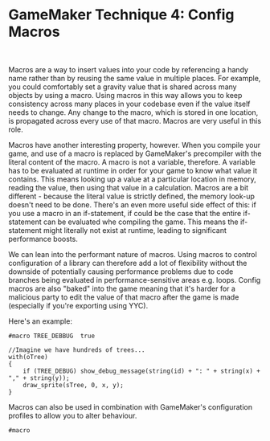 # GameMaker Technique 4: Config Macros

&nbsp;

Macros are a way to insert values into your code by referencing a handy name rather than by reusing the same value in multiple places. For example, you could comfortably set a gravity value that is shared across many objects by using a macro. Using macros in this way allows you to keep consistency across many places in your codebase even if the value itself needs to change. Any change to the macro, which is stored in one location, is propagated across every use of that macro. Macros are very useful in this role.

Macros have another interesting property, however. When you compile your game, and use of a macro is replaced by GameMaker's precompiler with the literal content of the macro. A macro is not a variable, therefore. A variable has to be evaluated at runtime in order for your game to know what value it contains. This means looking up a value at a particular location in memory, reading the value, then using that value in a calculation. Macros are a bit different - because the literal value is strictly defined, the memory look-up doesn't need to be done. There's an even more useful side effect of this: if you use a macro in an if-statement, if could be the case that the entire if-statement can be evaluated whe compiling the game. This means the if-statement might literally not exist at runtime, leading to significant performance boosts.

We can lean into the performant nature of macros. Using macros to control configuration of a library can therefore add a lot of flexibility without the downside of potentially causing performance problems due to code branches being evaluated in performance-sensitive areas e.g. loops. Config macros are also "baked" into the game meaning that it's harder for a malicious party to edit the value of that macro after the game is made (especially if you're exporting using YYC).

Here's an example:

```gml
#macro TREE_DEBBUG  true

//Imagine we have hundreds of trees...
with(oTree)
{
    if (TREE_DEBUG) show_debug_message(string(id) + ": " + string(x) + "," + string(y));
    draw_sprite(sTree, 0, x, y);
}
```

Macros can also be used in combination with GameMaker's configuration profiles to allow you to alter behaviour.

```gml
#macro 
```

